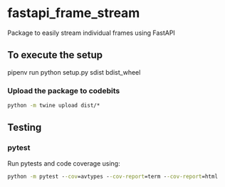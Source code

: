 # fastapi_frame_stream

Package to easily stream individual frames using FastAPI

## To execute the setup

pipenv run python setup.py sdist bdist_wheel

### Upload the package to codebits

```cmd
python -m twine upload dist/*
```

## Testing

### pytest

Run pytests and code coverage using:

```cmd
python -m pytest --cov=avtypes --cov-report=term --cov-report=html
```

